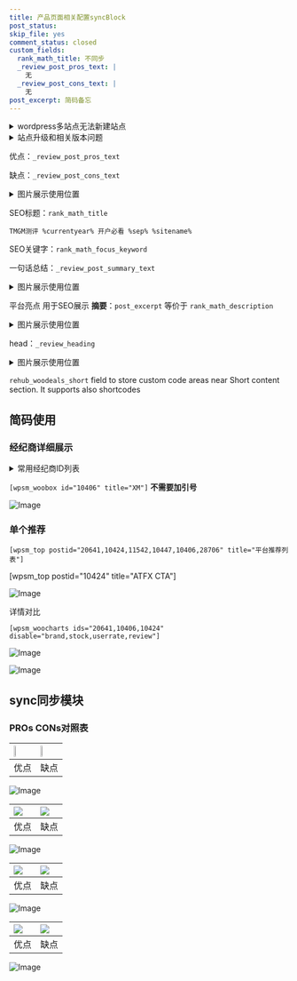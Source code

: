 ```yaml
---
title: 产品页面相关配置syncBlock
post_status: 
skip_file: yes
comment_status: closed
custom_fields:
  rank_math_title: 不同步
  _review_post_pros_text: |
    无
  _review_post_cons_text: |
    无
post_excerpt: 简码备忘
---
```

<details><summary>wordpress多站点无法新建站点</summary>

<li>和报错需要清理cookies一样的原因</li>
<li>wp-config.php里面<code>define( 'SUBDOMAIN_INSTALL', false );//子域名安装</code></li>
<li>新建子站点是用<code>define( 'SUBDOMAIN_INSTALL', true);//子域名安装</code> 完成以后，改成<code>false</code></li>
</details>

<details><summary>站点升级和相关版本问题</summary>

<p>wordpress：5.9.9
woocommerce：7.5.1
出现问题的地方：主题选项里面>><strong>Product layout >>compact style</strong></p>
<p>如何出现没有用过的字段 导致无法保存。先导出配置 然后进行修改，后面再次恢复即可。</p>
<p>出现部分字段无法显示时，需要返回默认布局后，对产品进行保存就好了。</p>
<p></p>
</details>

优点：`_review_post_pros_text`

缺点：`_review_post_cons_text`

<details><summary>图片展示使用位置</summary>

<img src="https://prod-files-secure.s3.us-west-2.amazonaws.com/39ed1227-6d7d-4570-be36-9ccd4a2c4241/f51d3d83-55d4-4bdf-9604-f37ec77ab556/Untitled.png?X-Amz-Algorithm=AWS4-HMAC-SHA256&X-Amz-Content-Sha256=UNSIGNED-PAYLOAD&X-Amz-Credential=ASIAZI2LB4666VZALJWH%2F20250501%2Fus-west-2%2Fs3%2Faws4_request&X-Amz-Date=20250501T045517Z&X-Amz-Expires=3600&X-Amz-Security-Token=IQoJb3JpZ2luX2VjEB0aCXVzLXdlc3QtMiJGMEQCIEaVMPjs8E3p7rUa%2FwZmrTkGfGJKpuE6GLUGRHXg9QqQAiAUZqnrNLHch83u0qisHWc74RcyA6JkrDmxh9EhgiS3xiqIBAi2%2F%2F%2F%2F%2F%2F%2F%2F%2F%2F8BEAAaDDYzNzQyMzE4MzgwNSIMTDtLju1OdXpuCnQHKtwDtojfZRqY%2BIONBr3ncP%2FJHuorcSREe52NCwrWfSk39p7bQwN9JZyXSNILPoC6Tu85%2BEaf0oUTgZaRVC2x3bd7GwFAJooiboWH7Hz%2Bryi9am8dRTsY8Pa6mQtHwd8Wbd4OPb5nNkbitTa0UaajgWzr28kuCitwPPlMfL%2BKbOTrdbROEf3RBdmdMJOB3ucZZqnKiioemYjsRLoL8Dtgz2qSgJudlIBDZuyYYorJZWsUVhvn79MGrWWoUTLwhIy%2BAX1n0EEGmxUJyEiq%2FuNebQUjCaJkt3StwVVVxUYdU9mcYPvr2cRJU3gk3N7lT165DSrIjaAR4Sf8Pt6MRGbHRmcViYbWzWEeKRjDsZXhdWQkbdcPnbaPB8aSb2k2aQpKG1hhSd%2FbDIOIiJIwegLan8tynAMKA7n5qnLiFfawzyWyTjIqIgyiqTxBxCVll1b%2FtOZPBtOnwmtO18JOmYAcoavky7%2Fr7yKUZBT7uc1WlxKXN0dJZxFjLUUD8GuNEdms2Uzv4%2B2UEeTYR5Ju3Dkfsm2Pm6C3DRyU%2BmfR0Q4aOajlWD4lGFYLRBYy8JQGgdSzUNiOg7vuTCD1PDe5XUYks2aagUDudIBNOyQ%2FCIAemfR%2BJMVZPt%2BoUANXaJcLEVwwmfTLwAY6pgH04ihvk%2FD6p2X%2Fx%2Feeyy1D68pRbO65sCazeSyc1QJ3e85UqcpIukpr12V0kj3CzDvqrihpCMPqZKOw2NVYfgZe5Cs3DJIpTv1gOm704UfpAUK1Ow47N%2B0eNv35CpQMulz8GeYhDzXUpKX5T04CttCMyxEf97isXssnnX%2FuvMRhnNtmg3a04SP0LkFLbP4xSH1evtIQEdOU09ad4bYD6nu9d6v9bFdy&X-Amz-Signature=63d51537371f30b4c92765d77b803b3e4dee9bacd80ffe71d57e5928e73a7c20&X-Amz-SignedHeaders=host&x-id=GetObject" alt="Image">
</details>

SEO标题：`rank_math_title`

`TMGM测评 %currentyear% 开户必看 %sep% %sitename%`

SEO关键字：`rank_math_focus_keyword`

一句话总结：`_review_post_summary_text`

<details><summary>图片展示使用位置</summary>

<img src="https://prod-files-secure.s3.us-west-2.amazonaws.com/39ed1227-6d7d-4570-be36-9ccd4a2c4241/4b96a922-296c-4f4e-8630-d1c870cbce01/Untitled.png?X-Amz-Algorithm=AWS4-HMAC-SHA256&X-Amz-Content-Sha256=UNSIGNED-PAYLOAD&X-Amz-Credential=ASIAZI2LB466Y2EQPR2W%2F20250501%2Fus-west-2%2Fs3%2Faws4_request&X-Amz-Date=20250501T045518Z&X-Amz-Expires=3600&X-Amz-Security-Token=IQoJb3JpZ2luX2VjEB0aCXVzLXdlc3QtMiJHMEUCIBuVKIAHuh%2FxU2BVJM%2F60MU6vk8JzGMNJEOCyj4SCDAAAiEA7Ck13bWiiSNphjE4uc%2Bu7Efh3UXMX%2BpBjrhLKlIJdrAqiAQItv%2F%2F%2F%2F%2F%2F%2F%2F%2F%2FARAAGgw2Mzc0MjMxODM4MDUiDOxnk58Hn4bagSpcByrcAxrQBLYY1l3gtFRg2PMVq0N%2FFZtzUGHzzBaCv4Ma1MfwNyqKKDmitaa9xZXn1z6gB8t92OfDxL1dxYeNb7afthOeSTaC3roODvuzSBjvwHdmp4l%2Bb1GvddFGCQ0hj7rS1i%2B8iHY82oWpHj0988fvKwxt8qHU%2FMpEmrJDZYzguDyDrXMSMaZWTe0aEs%2BrxV%2B3FrI%2BMwqcdHKCIN9emT3GeR5a0rVs57Jgi1nMB9jlOs8Yu3oR8p1wQOPwAtKJT6BpMjPOk86ufOK1W0BJqiF1osQXc98OGbT7J2BgXYzrDBs%2B%2FWejPdLpDPxQm4BvaIFOE1GcGVuqWA4AWf4Gg2WxOCuVY7W1MsATZ%2FSPBOLnVU%2F8ExHrg2nIvblczBoUB3f38wXg2yL4N1H2pUXmPMkgI3LXF7GzuMKkxwcXRwc0HzPl7ED9bGrT1VfDz%2FuZw2oqD80lnS1AwOMxhuu7A7MnXnhbnZdakRngPoKmfZQGrHHsBlzouij3cqJBU0%2FFmb8Eynl3fZTqTsAACPzqREoRTXhYgeSUwRrP8WHJqJcXS96VHZcNCsfVfrnyNNE7gVWJwIUjMP%2Fap8vx7TLunS0dFx7zfeVq7ICPDR3ZwWi6wGIQxtFKcvVkJPgNOWq1MOf0y8AGOqUBhDR7lHkzpGM%2Bkr28m4bQ3wBxFudscz5zRTOcnqhTivm7PcqDzevCTgSLJ5uY%2FCEgelIChjtQCxvVv5HTM30AZqYmTMbE8yrXUwtDeTBt%2BLmLTPS%2B7Y6gXUR51f9PvKMTTu6dsUYSprTmvshml6njF9%2FrjwIZiLHCok5sQkn5IEnQ7P72zm%2FmDcQLr6opdn8PX8JZLt6VSsctXuATqBffChbowyIm&X-Amz-Signature=30946ed6b0efec4bb8ce87151c6196704ec02f220a347379373f4bc320fd6119&X-Amz-SignedHeaders=host&x-id=GetObject" alt="Image">
</details>

平台亮点 用于SEO展示 **摘要**：`post_excerpt`  等价于 `rank_math_description`

<details><summary>图片展示使用位置</summary>

<img src="https://prod-files-secure.s3.us-west-2.amazonaws.com/39ed1227-6d7d-4570-be36-9ccd4a2c4241/1ee11f63-b60a-4dfe-a7a7-d58ff23b5d88/Untitled.png?X-Amz-Algorithm=AWS4-HMAC-SHA256&X-Amz-Content-Sha256=UNSIGNED-PAYLOAD&X-Amz-Credential=ASIAZI2LB466XNY4ZM26%2F20250501%2Fus-west-2%2Fs3%2Faws4_request&X-Amz-Date=20250501T045519Z&X-Amz-Expires=3600&X-Amz-Security-Token=IQoJb3JpZ2luX2VjEB0aCXVzLXdlc3QtMiJGMEQCIE%2B6kCab4b18hSGsz92OiT7M3Z7jd2eYahi505hDj5PiAiB2b%2BbhaWNiwl7YJiuZG1xV062qDGK05dft5x5tXLaX6iqIBAi2%2F%2F%2F%2F%2F%2F%2F%2F%2F%2F8BEAAaDDYzNzQyMzE4MzgwNSIMZUpvELrpOurp0q48KtwDnQcxLhKDYK%2B1mqjTrpWIy%2BZHBYjKV1JL0wLlYKnkNVpwP0WHIhpZU8Zmsb0ctR1RMcGaUjdsUHBvsfeytgGXTGLeYxW0y81rq%2FzYSjujmRca2tBhzWepldArzMeEwHQ4SEzCne0THcIO5x22EuZ3NYWQpdvViSKY429Zk9qkkfepGWVQWh74EAhFyWX5MmM8J4l7ejq4uLu2diI59o2QUXXw%2FlHCahMh%2BBAKT%2Bh2mT7gxxLMyedFBHQjzcE7rDkEJ9F9KDlcbAaz60zVtjqKt3ZMn1hNvH76OsZ6zvikKICFzORjprw5L%2FCmSmoZcu3UShPA%2FNRebcffHp%2B4jrfr7R7gkC%2B88jAUQ9VsXYBY8brYUEEgeZogRA8Xh7dnQuf7mcvPl4EzXUB%2B9a10x51T4ahVIxdvdQjaYsVgxOllyvtP3HGP87jZ%2F5yB6EzPj%2BOUYYVC9vJCnfWXogAyFEMb0sNbco1%2F1rnF2u1uUXNFsr0sBkg6tQraJ0M2ysX%2FgPP8orTx2wSV46Y%2FvZaVMUrzPRCaURJh4lxx9L%2FJ8bCn%2BedhFE3WVbT0Hh6WujmmOZgnGyrcE1D5dq%2F67Ynk0F%2FhECxxHzvFU4kzBJtviy1ImVn9me0pQ0I8xZMliQgwivTLwAY6pgGMQzM%2BearXzv4BuCx87Vp2ZkudHFbSC805NOQg95i7SR4u%2BzXecRr1M1Xcc%2FUJjBN%2BNFrdRqMggBxtC0y%2FVvroFXiEN%2FnXGvcmUQjZ9rKMbQJzTAmTCZg7GoplYsDeB4dKiW5GVxWaFDYwt5SMU%2BoS8y0dDmUp5EyG9dd6%2B81k7X%2Ft%2B21KI5wdZHLbSIHexbxwbbSdFybVnZh3IVYLRMMjjxJM6yJY&X-Amz-Signature=a6e4c9ac5de2228b95e3d710f30cb2fd35fb0ae964544d8ba7f95608d6d76726&X-Amz-SignedHeaders=host&x-id=GetObject" alt="Image">
<img src="https://prod-files-secure.s3.us-west-2.amazonaws.com/39ed1227-6d7d-4570-be36-9ccd4a2c4241/ad4118b5-78d8-4fbe-801e-3b29b5d99c01/Untitled.png?X-Amz-Algorithm=AWS4-HMAC-SHA256&X-Amz-Content-Sha256=UNSIGNED-PAYLOAD&X-Amz-Credential=ASIAZI2LB466XNY4ZM26%2F20250501%2Fus-west-2%2Fs3%2Faws4_request&X-Amz-Date=20250501T045519Z&X-Amz-Expires=3600&X-Amz-Security-Token=IQoJb3JpZ2luX2VjEB0aCXVzLXdlc3QtMiJGMEQCIE%2B6kCab4b18hSGsz92OiT7M3Z7jd2eYahi505hDj5PiAiB2b%2BbhaWNiwl7YJiuZG1xV062qDGK05dft5x5tXLaX6iqIBAi2%2F%2F%2F%2F%2F%2F%2F%2F%2F%2F8BEAAaDDYzNzQyMzE4MzgwNSIMZUpvELrpOurp0q48KtwDnQcxLhKDYK%2B1mqjTrpWIy%2BZHBYjKV1JL0wLlYKnkNVpwP0WHIhpZU8Zmsb0ctR1RMcGaUjdsUHBvsfeytgGXTGLeYxW0y81rq%2FzYSjujmRca2tBhzWepldArzMeEwHQ4SEzCne0THcIO5x22EuZ3NYWQpdvViSKY429Zk9qkkfepGWVQWh74EAhFyWX5MmM8J4l7ejq4uLu2diI59o2QUXXw%2FlHCahMh%2BBAKT%2Bh2mT7gxxLMyedFBHQjzcE7rDkEJ9F9KDlcbAaz60zVtjqKt3ZMn1hNvH76OsZ6zvikKICFzORjprw5L%2FCmSmoZcu3UShPA%2FNRebcffHp%2B4jrfr7R7gkC%2B88jAUQ9VsXYBY8brYUEEgeZogRA8Xh7dnQuf7mcvPl4EzXUB%2B9a10x51T4ahVIxdvdQjaYsVgxOllyvtP3HGP87jZ%2F5yB6EzPj%2BOUYYVC9vJCnfWXogAyFEMb0sNbco1%2F1rnF2u1uUXNFsr0sBkg6tQraJ0M2ysX%2FgPP8orTx2wSV46Y%2FvZaVMUrzPRCaURJh4lxx9L%2FJ8bCn%2BedhFE3WVbT0Hh6WujmmOZgnGyrcE1D5dq%2F67Ynk0F%2FhECxxHzvFU4kzBJtviy1ImVn9me0pQ0I8xZMliQgwivTLwAY6pgGMQzM%2BearXzv4BuCx87Vp2ZkudHFbSC805NOQg95i7SR4u%2BzXecRr1M1Xcc%2FUJjBN%2BNFrdRqMggBxtC0y%2FVvroFXiEN%2FnXGvcmUQjZ9rKMbQJzTAmTCZg7GoplYsDeB4dKiW5GVxWaFDYwt5SMU%2BoS8y0dDmUp5EyG9dd6%2B81k7X%2Ft%2B21KI5wdZHLbSIHexbxwbbSdFybVnZh3IVYLRMMjjxJM6yJY&X-Amz-Signature=c8db132ba0b33850fe0ac4a00d14a1c6be348ed79539915b20798e7fbee6b7c0&X-Amz-SignedHeaders=host&x-id=GetObject" alt="Image">
<img src="https://prod-files-secure.s3.us-west-2.amazonaws.com/39ed1227-6d7d-4570-be36-9ccd4a2c4241/a38cf7c9-a79c-4b64-9e94-13589fe0758b/Untitled.png?X-Amz-Algorithm=AWS4-HMAC-SHA256&X-Amz-Content-Sha256=UNSIGNED-PAYLOAD&X-Amz-Credential=ASIAZI2LB466XNY4ZM26%2F20250501%2Fus-west-2%2Fs3%2Faws4_request&X-Amz-Date=20250501T045519Z&X-Amz-Expires=3600&X-Amz-Security-Token=IQoJb3JpZ2luX2VjEB0aCXVzLXdlc3QtMiJGMEQCIE%2B6kCab4b18hSGsz92OiT7M3Z7jd2eYahi505hDj5PiAiB2b%2BbhaWNiwl7YJiuZG1xV062qDGK05dft5x5tXLaX6iqIBAi2%2F%2F%2F%2F%2F%2F%2F%2F%2F%2F8BEAAaDDYzNzQyMzE4MzgwNSIMZUpvELrpOurp0q48KtwDnQcxLhKDYK%2B1mqjTrpWIy%2BZHBYjKV1JL0wLlYKnkNVpwP0WHIhpZU8Zmsb0ctR1RMcGaUjdsUHBvsfeytgGXTGLeYxW0y81rq%2FzYSjujmRca2tBhzWepldArzMeEwHQ4SEzCne0THcIO5x22EuZ3NYWQpdvViSKY429Zk9qkkfepGWVQWh74EAhFyWX5MmM8J4l7ejq4uLu2diI59o2QUXXw%2FlHCahMh%2BBAKT%2Bh2mT7gxxLMyedFBHQjzcE7rDkEJ9F9KDlcbAaz60zVtjqKt3ZMn1hNvH76OsZ6zvikKICFzORjprw5L%2FCmSmoZcu3UShPA%2FNRebcffHp%2B4jrfr7R7gkC%2B88jAUQ9VsXYBY8brYUEEgeZogRA8Xh7dnQuf7mcvPl4EzXUB%2B9a10x51T4ahVIxdvdQjaYsVgxOllyvtP3HGP87jZ%2F5yB6EzPj%2BOUYYVC9vJCnfWXogAyFEMb0sNbco1%2F1rnF2u1uUXNFsr0sBkg6tQraJ0M2ysX%2FgPP8orTx2wSV46Y%2FvZaVMUrzPRCaURJh4lxx9L%2FJ8bCn%2BedhFE3WVbT0Hh6WujmmOZgnGyrcE1D5dq%2F67Ynk0F%2FhECxxHzvFU4kzBJtviy1ImVn9me0pQ0I8xZMliQgwivTLwAY6pgGMQzM%2BearXzv4BuCx87Vp2ZkudHFbSC805NOQg95i7SR4u%2BzXecRr1M1Xcc%2FUJjBN%2BNFrdRqMggBxtC0y%2FVvroFXiEN%2FnXGvcmUQjZ9rKMbQJzTAmTCZg7GoplYsDeB4dKiW5GVxWaFDYwt5SMU%2BoS8y0dDmUp5EyG9dd6%2B81k7X%2Ft%2B21KI5wdZHLbSIHexbxwbbSdFybVnZh3IVYLRMMjjxJM6yJY&X-Amz-Signature=89f7170b9f884a4a4a208627a6102e6516ec47a4b46d6607ac277f2858e9cb29&X-Amz-SignedHeaders=host&x-id=GetObject" alt="Image">
<img src="https://prod-files-secure.s3.us-west-2.amazonaws.com/39ed1227-6d7d-4570-be36-9ccd4a2c4241/7da6fc1e-d2ac-42ae-8c75-cb5749aa18f6/Untitled.png?X-Amz-Algorithm=AWS4-HMAC-SHA256&X-Amz-Content-Sha256=UNSIGNED-PAYLOAD&X-Amz-Credential=ASIAZI2LB466XNY4ZM26%2F20250501%2Fus-west-2%2Fs3%2Faws4_request&X-Amz-Date=20250501T045519Z&X-Amz-Expires=3600&X-Amz-Security-Token=IQoJb3JpZ2luX2VjEB0aCXVzLXdlc3QtMiJGMEQCIE%2B6kCab4b18hSGsz92OiT7M3Z7jd2eYahi505hDj5PiAiB2b%2BbhaWNiwl7YJiuZG1xV062qDGK05dft5x5tXLaX6iqIBAi2%2F%2F%2F%2F%2F%2F%2F%2F%2F%2F8BEAAaDDYzNzQyMzE4MzgwNSIMZUpvELrpOurp0q48KtwDnQcxLhKDYK%2B1mqjTrpWIy%2BZHBYjKV1JL0wLlYKnkNVpwP0WHIhpZU8Zmsb0ctR1RMcGaUjdsUHBvsfeytgGXTGLeYxW0y81rq%2FzYSjujmRca2tBhzWepldArzMeEwHQ4SEzCne0THcIO5x22EuZ3NYWQpdvViSKY429Zk9qkkfepGWVQWh74EAhFyWX5MmM8J4l7ejq4uLu2diI59o2QUXXw%2FlHCahMh%2BBAKT%2Bh2mT7gxxLMyedFBHQjzcE7rDkEJ9F9KDlcbAaz60zVtjqKt3ZMn1hNvH76OsZ6zvikKICFzORjprw5L%2FCmSmoZcu3UShPA%2FNRebcffHp%2B4jrfr7R7gkC%2B88jAUQ9VsXYBY8brYUEEgeZogRA8Xh7dnQuf7mcvPl4EzXUB%2B9a10x51T4ahVIxdvdQjaYsVgxOllyvtP3HGP87jZ%2F5yB6EzPj%2BOUYYVC9vJCnfWXogAyFEMb0sNbco1%2F1rnF2u1uUXNFsr0sBkg6tQraJ0M2ysX%2FgPP8orTx2wSV46Y%2FvZaVMUrzPRCaURJh4lxx9L%2FJ8bCn%2BedhFE3WVbT0Hh6WujmmOZgnGyrcE1D5dq%2F67Ynk0F%2FhECxxHzvFU4kzBJtviy1ImVn9me0pQ0I8xZMliQgwivTLwAY6pgGMQzM%2BearXzv4BuCx87Vp2ZkudHFbSC805NOQg95i7SR4u%2BzXecRr1M1Xcc%2FUJjBN%2BNFrdRqMggBxtC0y%2FVvroFXiEN%2FnXGvcmUQjZ9rKMbQJzTAmTCZg7GoplYsDeB4dKiW5GVxWaFDYwt5SMU%2BoS8y0dDmUp5EyG9dd6%2B81k7X%2Ft%2B21KI5wdZHLbSIHexbxwbbSdFybVnZh3IVYLRMMjjxJM6yJY&X-Amz-Signature=243c770799f5dd29d019afbb115694fefa127a27f4d2aa973c519bd77009eb87&X-Amz-SignedHeaders=host&x-id=GetObject" alt="Image">
<img src="https://prod-files-secure.s3.us-west-2.amazonaws.com/39ed1227-6d7d-4570-be36-9ccd4a2c4241/7e97f40a-eaee-47f5-b2f9-475f96808fa7/Untitled.png?X-Amz-Algorithm=AWS4-HMAC-SHA256&X-Amz-Content-Sha256=UNSIGNED-PAYLOAD&X-Amz-Credential=ASIAZI2LB466XNY4ZM26%2F20250501%2Fus-west-2%2Fs3%2Faws4_request&X-Amz-Date=20250501T045519Z&X-Amz-Expires=3600&X-Amz-Security-Token=IQoJb3JpZ2luX2VjEB0aCXVzLXdlc3QtMiJGMEQCIE%2B6kCab4b18hSGsz92OiT7M3Z7jd2eYahi505hDj5PiAiB2b%2BbhaWNiwl7YJiuZG1xV062qDGK05dft5x5tXLaX6iqIBAi2%2F%2F%2F%2F%2F%2F%2F%2F%2F%2F8BEAAaDDYzNzQyMzE4MzgwNSIMZUpvELrpOurp0q48KtwDnQcxLhKDYK%2B1mqjTrpWIy%2BZHBYjKV1JL0wLlYKnkNVpwP0WHIhpZU8Zmsb0ctR1RMcGaUjdsUHBvsfeytgGXTGLeYxW0y81rq%2FzYSjujmRca2tBhzWepldArzMeEwHQ4SEzCne0THcIO5x22EuZ3NYWQpdvViSKY429Zk9qkkfepGWVQWh74EAhFyWX5MmM8J4l7ejq4uLu2diI59o2QUXXw%2FlHCahMh%2BBAKT%2Bh2mT7gxxLMyedFBHQjzcE7rDkEJ9F9KDlcbAaz60zVtjqKt3ZMn1hNvH76OsZ6zvikKICFzORjprw5L%2FCmSmoZcu3UShPA%2FNRebcffHp%2B4jrfr7R7gkC%2B88jAUQ9VsXYBY8brYUEEgeZogRA8Xh7dnQuf7mcvPl4EzXUB%2B9a10x51T4ahVIxdvdQjaYsVgxOllyvtP3HGP87jZ%2F5yB6EzPj%2BOUYYVC9vJCnfWXogAyFEMb0sNbco1%2F1rnF2u1uUXNFsr0sBkg6tQraJ0M2ysX%2FgPP8orTx2wSV46Y%2FvZaVMUrzPRCaURJh4lxx9L%2FJ8bCn%2BedhFE3WVbT0Hh6WujmmOZgnGyrcE1D5dq%2F67Ynk0F%2FhECxxHzvFU4kzBJtviy1ImVn9me0pQ0I8xZMliQgwivTLwAY6pgGMQzM%2BearXzv4BuCx87Vp2ZkudHFbSC805NOQg95i7SR4u%2BzXecRr1M1Xcc%2FUJjBN%2BNFrdRqMggBxtC0y%2FVvroFXiEN%2FnXGvcmUQjZ9rKMbQJzTAmTCZg7GoplYsDeB4dKiW5GVxWaFDYwt5SMU%2BoS8y0dDmUp5EyG9dd6%2B81k7X%2Ft%2B21KI5wdZHLbSIHexbxwbbSdFybVnZh3IVYLRMMjjxJM6yJY&X-Amz-Signature=94c0c16e1bc0bbbec66c5327eaef6cf5a0d7cc05296affa6e8c433f587f2b7af&X-Amz-SignedHeaders=host&x-id=GetObject" alt="Image">
</details>

head：`_review_heading`

<details><summary>图片展示使用位置</summary>

<img src="https://prod-files-secure.s3.us-west-2.amazonaws.com/39ed1227-6d7d-4570-be36-9ccd4a2c4241/3a4650ad-9887-415c-889a-edd51fa54f27/Untitled.png?X-Amz-Algorithm=AWS4-HMAC-SHA256&X-Amz-Content-Sha256=UNSIGNED-PAYLOAD&X-Amz-Credential=ASIAZI2LB466U7OTL6LY%2F20250501%2Fus-west-2%2Fs3%2Faws4_request&X-Amz-Date=20250501T045519Z&X-Amz-Expires=3600&X-Amz-Security-Token=IQoJb3JpZ2luX2VjEB0aCXVzLXdlc3QtMiJHMEUCIGqAZLsXwHreA63YAqhsA3ozlsY%2BlP0DbCuEB3P1hfWnAiEAsbVIp4TnkxG9YrxKMW6fZLidlhsy9BJMjrV0RgGapCoqiAQItv%2F%2F%2F%2F%2F%2F%2F%2F%2F%2FARAAGgw2Mzc0MjMxODM4MDUiDI9sNcnuXxSVYQGmXSrcAyNS%2BZkQorSnvBgOhEnmfailr%2B7Mv0LjgtFms7Dwx7ao8vKD4%2B1D%2FyRYoWJN8VuVDBeU9%2BcUFa%2Frd9qDF%2FT%2FTVtCjzfdZRK8O29BOPKFb2WiluaySfgtfg5TW60V0GuvnRwrRoO4xl5z82Lex7YQaBXCyG9e6jv%2B%2BlRvdx8m530jVQxKUqOXVGkBgn1%2F%2BSTGTUDZo7GEgoqYhTPZraCgQFKQaPS5sdu%2BPWjt1K14i8w22aZhwFJbhwEQOtMbSA%2B93SvJpMoyo9GDbP481dx2Npv51gU9guSGHXyhOHL%2BR%2BA5BYKTeL8vIdUhDk3xarQiQWhh5KnpWgm%2B9s%2Fhe58E1qkyfrn5iCOGlLUcneLmGiIq7oPrLWu8XduuXqPvLZ4kgosJygcbd4SDGtj6cscnhmAhI3MiGpXkPQGCatoagd9Jg7AUg5hWzUnxENHMoyn1EM8U4XZlnTbnpz1RDeG9o%2F0ppYN8Tbg1JREpXIWCUD0o0nX9HQ2HAxS0TpgVmjiRX0EVFYxfh%2F8ES4L4FVSEszeXss77Wt6T4IfQhk5u6ZS3XBBCSh9PlR5z2XEEtQcTDsFKXX7ZMpuDEWX64A9Tr5jQ00WbK5JFMxnRgbbjjV8r83oaGBDNaLZPIc%2B7MNz1y8AGOqUBmAQCnt8zFlDmkicAXfCkmrbbiQ0HLz71cYkfdEx0WCjhE%2FqLoOPBYvn9yYoUZ5Dg7dxFgO3r1ERzeYfmJYPkvCClbxjaJ3wIOBQ6SvLYK2vczUW4K1D6Xqqi9Qtrb93zN2%2FXxZdQGT2bQfK3dgR7vO6yFpx4lFTq1jMUQzvpIV%2Bo8qMSJPGIK43WkIg6sdz4HoOSx7Q5BDA3uz%2F2xh30o1Mi%2BlrZ&X-Amz-Signature=d1824096aec705c098cbecf93fb0266d5349e272b44deb0ba80e9dd6ab628a4d&X-Amz-SignedHeaders=host&x-id=GetObject" alt="Image">
</details>

`rehub_woodeals_short`	field to store custom code areas near Short content section. It supports also shortcodes



## 简码使用

### 经纪商详细展示

<details><summary>常用经纪商ID列表</summary>

<pre><code class="php">嘉盛 ===> 20641  [wpsm_woobox id="20641" title="嘉盛"]
易信easymarkets ===> 11542  [wpsm_woobox id="11542" title="易信easymarkets"]
ATFX外汇 ===> 10424  [wpsm_woobox id="10424" title="ATFX"]
XM ===> 10406  [wpsm_woobox id="10406" title="XM"]
TMGM ===> 29622  [wpsm_woobox id="29622" title="TMGM"]
HYCM ===> 10447  [wpsm_woobox id="10447" title="HYCM"]
fpmarkets澳福外汇 ===> 20639  [wpsm_woobox id="20639" title="fpmarkets澳福外汇"]</code></pre>
</details>

`[wpsm_woobox id="10406" title="XM"]` **不需要加引号**

![Image](https://prod-files-secure.s3.us-west-2.amazonaws.com/39ed1227-6d7d-4570-be36-9ccd4a2c4241/4f898f9d-0fa7-4e43-acd3-ac6bc7be575a/Untitled.png?X-Amz-Algorithm=AWS4-HMAC-SHA256&X-Amz-Content-Sha256=UNSIGNED-PAYLOAD&X-Amz-Credential=ASIAZI2LB466UHG6QPBR%2F20250501%2Fus-west-2%2Fs3%2Faws4_request&X-Amz-Date=20250501T045515Z&X-Amz-Expires=3600&X-Amz-Security-Token=IQoJb3JpZ2luX2VjEB0aCXVzLXdlc3QtMiJIMEYCIQCAzSr07AfJ4097dZzF4OFg5kVeXH6BVdfEXOc4eRZI6wIhAMtNSwMs51rhq%2FWFF5l7q2TFOd9jOWjt7BfvSAtKtXn0KogECLb%2F%2F%2F%2F%2F%2F%2F%2F%2F%2FwEQABoMNjM3NDIzMTgzODA1Igwz5wh2Mc1nVJJbTuoq3AMQk6u0bmX5ML9dYEiBTzARNpApBJ5FG3j0lob5LBykD1okdA5%2FFeJMtAnRYb6b6G%2Fxh3OunxCqP%2BT5zSmvW4JTs%2B2k3DmcdImY%2BEr9QhLHnvDz3JI5ygnHtpy7W0glI3cz3Jf7sj2pC3357%2F9f9jBmOM1xo9Jv34hZbZbhYyLlULvGfO97op4ufQiqkPkPXTPzfNn9yHJ1qPRhkyJ3JBwg5PtYTkORuy89%2BxclrM4qcBIOfAEnWA691MJBaqhxvoYoqnlKJFc1DJLn3JMiBmvpqV8P%2BRi3rApV%2FSJ27lB20l0uESotlquEktDFgd2gilacVRE80E1ok%2FLzEj0Os3kezRGNMY%2FCcPM61RCpwjk9iJyxh6AKPnWW18JhwAziI14TVsuR4gJEPXHz5%2F4q7xZW9BS7VXFtEznNRf%2FUcahk9zfZcT57dQ1rR2N3C1xjsM4%2FtubAAz8zQa6E5CfdC7oPHZnirvUOE5pE7aKlSPuBbHDRBGWR%2FvKUegUBKY%2FIElizpH%2FZdcXLmQ91bBTyJoB%2F3tODpXp9dVkA1oIEs%2BH49bKGWq6qGG8nDD6PjkTZ03J%2FtD11Ipyxjn0sejQcRaVRK7CxbScZplj3IzZ61WRBrpIslDKbGdnoC78OIzCJ9cvABjqkAfelYBn9Eo5TowibzdJgao27ZMDw81SbKgVTtYr9SWPuY%2Bqjk254LD9%2BAzXkuKtG3RsbZRJjMV%2BEdmkqPZjO1nU3sgl9PshlGWRuMBzi1BA2CkMt4dNcrjoRmsOMGN8YmaYUxJJ9S9pZ1yKtbEIUTEk%2B55%2BDVLCXhf3p%2BQOIq56ByIQZgKAi16ldrnG3F%2FaW4zRILotyGOcYMK8mxL7HfaqenUpD&X-Amz-Signature=b525e43fd4158507b9946f7911126edebb2df4d4c52a3bc1af14a70742245a14&X-Amz-SignedHeaders=host&x-id=GetObject)

### 单个推荐
`[wpsm_top postid="20641,10424,11542,10447,10406,28706" title="平台推荐列表"]`

[wpsm_top postid="10424" title="ATFX CTA"]

![Image](https://prod-files-secure.s3.us-west-2.amazonaws.com/39ed1227-6d7d-4570-be36-9ccd4a2c4241/5ac620dc-51a8-48b6-b55d-91f47299193c/Untitled.png?X-Amz-Algorithm=AWS4-HMAC-SHA256&X-Amz-Content-Sha256=UNSIGNED-PAYLOAD&X-Amz-Credential=ASIAZI2LB466UHG6QPBR%2F20250501%2Fus-west-2%2Fs3%2Faws4_request&X-Amz-Date=20250501T045515Z&X-Amz-Expires=3600&X-Amz-Security-Token=IQoJb3JpZ2luX2VjEB0aCXVzLXdlc3QtMiJIMEYCIQCAzSr07AfJ4097dZzF4OFg5kVeXH6BVdfEXOc4eRZI6wIhAMtNSwMs51rhq%2FWFF5l7q2TFOd9jOWjt7BfvSAtKtXn0KogECLb%2F%2F%2F%2F%2F%2F%2F%2F%2F%2FwEQABoMNjM3NDIzMTgzODA1Igwz5wh2Mc1nVJJbTuoq3AMQk6u0bmX5ML9dYEiBTzARNpApBJ5FG3j0lob5LBykD1okdA5%2FFeJMtAnRYb6b6G%2Fxh3OunxCqP%2BT5zSmvW4JTs%2B2k3DmcdImY%2BEr9QhLHnvDz3JI5ygnHtpy7W0glI3cz3Jf7sj2pC3357%2F9f9jBmOM1xo9Jv34hZbZbhYyLlULvGfO97op4ufQiqkPkPXTPzfNn9yHJ1qPRhkyJ3JBwg5PtYTkORuy89%2BxclrM4qcBIOfAEnWA691MJBaqhxvoYoqnlKJFc1DJLn3JMiBmvpqV8P%2BRi3rApV%2FSJ27lB20l0uESotlquEktDFgd2gilacVRE80E1ok%2FLzEj0Os3kezRGNMY%2FCcPM61RCpwjk9iJyxh6AKPnWW18JhwAziI14TVsuR4gJEPXHz5%2F4q7xZW9BS7VXFtEznNRf%2FUcahk9zfZcT57dQ1rR2N3C1xjsM4%2FtubAAz8zQa6E5CfdC7oPHZnirvUOE5pE7aKlSPuBbHDRBGWR%2FvKUegUBKY%2FIElizpH%2FZdcXLmQ91bBTyJoB%2F3tODpXp9dVkA1oIEs%2BH49bKGWq6qGG8nDD6PjkTZ03J%2FtD11Ipyxjn0sejQcRaVRK7CxbScZplj3IzZ61WRBrpIslDKbGdnoC78OIzCJ9cvABjqkAfelYBn9Eo5TowibzdJgao27ZMDw81SbKgVTtYr9SWPuY%2Bqjk254LD9%2BAzXkuKtG3RsbZRJjMV%2BEdmkqPZjO1nU3sgl9PshlGWRuMBzi1BA2CkMt4dNcrjoRmsOMGN8YmaYUxJJ9S9pZ1yKtbEIUTEk%2B55%2BDVLCXhf3p%2BQOIq56ByIQZgKAi16ldrnG3F%2FaW4zRILotyGOcYMK8mxL7HfaqenUpD&X-Amz-Signature=b47737c9693ff9da583a6b3b92cbd6789d041ef23c5b63c65251cb7f4f0c006e&X-Amz-SignedHeaders=host&x-id=GetObject)

详情对比

`[wpsm_woocharts ids="20641,10406,10424" disable="brand,stock,userrate,review"]`

![Image](https://prod-files-secure.s3.us-west-2.amazonaws.com/39ed1227-6d7d-4570-be36-9ccd4a2c4241/bf3ba45f-b9f3-4295-8aef-b4a495fd25f4/Untitled.png?X-Amz-Algorithm=AWS4-HMAC-SHA256&X-Amz-Content-Sha256=UNSIGNED-PAYLOAD&X-Amz-Credential=ASIAZI2LB466UHG6QPBR%2F20250501%2Fus-west-2%2Fs3%2Faws4_request&X-Amz-Date=20250501T045515Z&X-Amz-Expires=3600&X-Amz-Security-Token=IQoJb3JpZ2luX2VjEB0aCXVzLXdlc3QtMiJIMEYCIQCAzSr07AfJ4097dZzF4OFg5kVeXH6BVdfEXOc4eRZI6wIhAMtNSwMs51rhq%2FWFF5l7q2TFOd9jOWjt7BfvSAtKtXn0KogECLb%2F%2F%2F%2F%2F%2F%2F%2F%2F%2FwEQABoMNjM3NDIzMTgzODA1Igwz5wh2Mc1nVJJbTuoq3AMQk6u0bmX5ML9dYEiBTzARNpApBJ5FG3j0lob5LBykD1okdA5%2FFeJMtAnRYb6b6G%2Fxh3OunxCqP%2BT5zSmvW4JTs%2B2k3DmcdImY%2BEr9QhLHnvDz3JI5ygnHtpy7W0glI3cz3Jf7sj2pC3357%2F9f9jBmOM1xo9Jv34hZbZbhYyLlULvGfO97op4ufQiqkPkPXTPzfNn9yHJ1qPRhkyJ3JBwg5PtYTkORuy89%2BxclrM4qcBIOfAEnWA691MJBaqhxvoYoqnlKJFc1DJLn3JMiBmvpqV8P%2BRi3rApV%2FSJ27lB20l0uESotlquEktDFgd2gilacVRE80E1ok%2FLzEj0Os3kezRGNMY%2FCcPM61RCpwjk9iJyxh6AKPnWW18JhwAziI14TVsuR4gJEPXHz5%2F4q7xZW9BS7VXFtEznNRf%2FUcahk9zfZcT57dQ1rR2N3C1xjsM4%2FtubAAz8zQa6E5CfdC7oPHZnirvUOE5pE7aKlSPuBbHDRBGWR%2FvKUegUBKY%2FIElizpH%2FZdcXLmQ91bBTyJoB%2F3tODpXp9dVkA1oIEs%2BH49bKGWq6qGG8nDD6PjkTZ03J%2FtD11Ipyxjn0sejQcRaVRK7CxbScZplj3IzZ61WRBrpIslDKbGdnoC78OIzCJ9cvABjqkAfelYBn9Eo5TowibzdJgao27ZMDw81SbKgVTtYr9SWPuY%2Bqjk254LD9%2BAzXkuKtG3RsbZRJjMV%2BEdmkqPZjO1nU3sgl9PshlGWRuMBzi1BA2CkMt4dNcrjoRmsOMGN8YmaYUxJJ9S9pZ1yKtbEIUTEk%2B55%2BDVLCXhf3p%2BQOIq56ByIQZgKAi16ldrnG3F%2FaW4zRILotyGOcYMK8mxL7HfaqenUpD&X-Amz-Signature=d29f1dafe77f100c895efdf345d43ba313ba999535bf0c393864cb9e198ce469&X-Amz-SignedHeaders=host&x-id=GetObject)

![Image](https://prod-files-secure.s3.us-west-2.amazonaws.com/39ed1227-6d7d-4570-be36-9ccd4a2c4241/30bc56ef-f383-4b48-9768-2ebc9e436ec0/Untitled.png?X-Amz-Algorithm=AWS4-HMAC-SHA256&X-Amz-Content-Sha256=UNSIGNED-PAYLOAD&X-Amz-Credential=ASIAZI2LB466UHG6QPBR%2F20250501%2Fus-west-2%2Fs3%2Faws4_request&X-Amz-Date=20250501T045515Z&X-Amz-Expires=3600&X-Amz-Security-Token=IQoJb3JpZ2luX2VjEB0aCXVzLXdlc3QtMiJIMEYCIQCAzSr07AfJ4097dZzF4OFg5kVeXH6BVdfEXOc4eRZI6wIhAMtNSwMs51rhq%2FWFF5l7q2TFOd9jOWjt7BfvSAtKtXn0KogECLb%2F%2F%2F%2F%2F%2F%2F%2F%2F%2FwEQABoMNjM3NDIzMTgzODA1Igwz5wh2Mc1nVJJbTuoq3AMQk6u0bmX5ML9dYEiBTzARNpApBJ5FG3j0lob5LBykD1okdA5%2FFeJMtAnRYb6b6G%2Fxh3OunxCqP%2BT5zSmvW4JTs%2B2k3DmcdImY%2BEr9QhLHnvDz3JI5ygnHtpy7W0glI3cz3Jf7sj2pC3357%2F9f9jBmOM1xo9Jv34hZbZbhYyLlULvGfO97op4ufQiqkPkPXTPzfNn9yHJ1qPRhkyJ3JBwg5PtYTkORuy89%2BxclrM4qcBIOfAEnWA691MJBaqhxvoYoqnlKJFc1DJLn3JMiBmvpqV8P%2BRi3rApV%2FSJ27lB20l0uESotlquEktDFgd2gilacVRE80E1ok%2FLzEj0Os3kezRGNMY%2FCcPM61RCpwjk9iJyxh6AKPnWW18JhwAziI14TVsuR4gJEPXHz5%2F4q7xZW9BS7VXFtEznNRf%2FUcahk9zfZcT57dQ1rR2N3C1xjsM4%2FtubAAz8zQa6E5CfdC7oPHZnirvUOE5pE7aKlSPuBbHDRBGWR%2FvKUegUBKY%2FIElizpH%2FZdcXLmQ91bBTyJoB%2F3tODpXp9dVkA1oIEs%2BH49bKGWq6qGG8nDD6PjkTZ03J%2FtD11Ipyxjn0sejQcRaVRK7CxbScZplj3IzZ61WRBrpIslDKbGdnoC78OIzCJ9cvABjqkAfelYBn9Eo5TowibzdJgao27ZMDw81SbKgVTtYr9SWPuY%2Bqjk254LD9%2BAzXkuKtG3RsbZRJjMV%2BEdmkqPZjO1nU3sgl9PshlGWRuMBzi1BA2CkMt4dNcrjoRmsOMGN8YmaYUxJJ9S9pZ1yKtbEIUTEk%2B55%2BDVLCXhf3p%2BQOIq56ByIQZgKAi16ldrnG3F%2FaW4zRILotyGOcYMK8mxL7HfaqenUpD&X-Amz-Signature=6f0e93b45a3a769b57781b238c643d273492984b6126bcce891b13c51143b5dc&X-Amz-SignedHeaders=host&x-id=GetObject)

## sync同步模块

### PROs CONs对照表

| <img src="https://cdn.ifttt.fun/gh/jarlin8/OSS@main/icons/customize/pros.svg" height="auto" width="37.3%"> | <img src="https://cdn.ifttt.fun/gh/jarlin8/OSS@main/icons/customize/cons.svg" height="auto" width="28.8%"> |
| :--- | :--- |
| 优点 | 缺点 |

![Image](https://prod-files-secure.s3.us-west-2.amazonaws.com/39ed1227-6d7d-4570-be36-9ccd4a2c4241/8742b755-dfb5-4004-9a5f-d6e561664bd8/Untitled.png?X-Amz-Algorithm=AWS4-HMAC-SHA256&X-Amz-Content-Sha256=UNSIGNED-PAYLOAD&X-Amz-Credential=ASIAZI2LB466UHG6QPBR%2F20250501%2Fus-west-2%2Fs3%2Faws4_request&X-Amz-Date=20250501T045515Z&X-Amz-Expires=3600&X-Amz-Security-Token=IQoJb3JpZ2luX2VjEB0aCXVzLXdlc3QtMiJIMEYCIQCAzSr07AfJ4097dZzF4OFg5kVeXH6BVdfEXOc4eRZI6wIhAMtNSwMs51rhq%2FWFF5l7q2TFOd9jOWjt7BfvSAtKtXn0KogECLb%2F%2F%2F%2F%2F%2F%2F%2F%2F%2FwEQABoMNjM3NDIzMTgzODA1Igwz5wh2Mc1nVJJbTuoq3AMQk6u0bmX5ML9dYEiBTzARNpApBJ5FG3j0lob5LBykD1okdA5%2FFeJMtAnRYb6b6G%2Fxh3OunxCqP%2BT5zSmvW4JTs%2B2k3DmcdImY%2BEr9QhLHnvDz3JI5ygnHtpy7W0glI3cz3Jf7sj2pC3357%2F9f9jBmOM1xo9Jv34hZbZbhYyLlULvGfO97op4ufQiqkPkPXTPzfNn9yHJ1qPRhkyJ3JBwg5PtYTkORuy89%2BxclrM4qcBIOfAEnWA691MJBaqhxvoYoqnlKJFc1DJLn3JMiBmvpqV8P%2BRi3rApV%2FSJ27lB20l0uESotlquEktDFgd2gilacVRE80E1ok%2FLzEj0Os3kezRGNMY%2FCcPM61RCpwjk9iJyxh6AKPnWW18JhwAziI14TVsuR4gJEPXHz5%2F4q7xZW9BS7VXFtEznNRf%2FUcahk9zfZcT57dQ1rR2N3C1xjsM4%2FtubAAz8zQa6E5CfdC7oPHZnirvUOE5pE7aKlSPuBbHDRBGWR%2FvKUegUBKY%2FIElizpH%2FZdcXLmQ91bBTyJoB%2F3tODpXp9dVkA1oIEs%2BH49bKGWq6qGG8nDD6PjkTZ03J%2FtD11Ipyxjn0sejQcRaVRK7CxbScZplj3IzZ61WRBrpIslDKbGdnoC78OIzCJ9cvABjqkAfelYBn9Eo5TowibzdJgao27ZMDw81SbKgVTtYr9SWPuY%2Bqjk254LD9%2BAzXkuKtG3RsbZRJjMV%2BEdmkqPZjO1nU3sgl9PshlGWRuMBzi1BA2CkMt4dNcrjoRmsOMGN8YmaYUxJJ9S9pZ1yKtbEIUTEk%2B55%2BDVLCXhf3p%2BQOIq56ByIQZgKAi16ldrnG3F%2FaW4zRILotyGOcYMK8mxL7HfaqenUpD&X-Amz-Signature=7e335e328910caaa7cd061c264536e05be3bc3f8f589c2da69ac177e2e373597&X-Amz-SignedHeaders=host&x-id=GetObject)

| <img src="https://cdn.ifttt.fun/gh/jarlin8/OSS@main/icons/customize/pros1.svg" height="auto"> | <img src="https://cdn.ifttt.fun/gh/jarlin8/OSS@main/icons/customize/cons1.svg" height="auto"> |
| :--- | :--- |
| 优点 | 缺点 |

![Image](https://prod-files-secure.s3.us-west-2.amazonaws.com/39ed1227-6d7d-4570-be36-9ccd4a2c4241/806358f8-c9c4-4e17-bb35-c6c76a5397a5/Untitled.png?X-Amz-Algorithm=AWS4-HMAC-SHA256&X-Amz-Content-Sha256=UNSIGNED-PAYLOAD&X-Amz-Credential=ASIAZI2LB466UHG6QPBR%2F20250501%2Fus-west-2%2Fs3%2Faws4_request&X-Amz-Date=20250501T045515Z&X-Amz-Expires=3600&X-Amz-Security-Token=IQoJb3JpZ2luX2VjEB0aCXVzLXdlc3QtMiJIMEYCIQCAzSr07AfJ4097dZzF4OFg5kVeXH6BVdfEXOc4eRZI6wIhAMtNSwMs51rhq%2FWFF5l7q2TFOd9jOWjt7BfvSAtKtXn0KogECLb%2F%2F%2F%2F%2F%2F%2F%2F%2F%2FwEQABoMNjM3NDIzMTgzODA1Igwz5wh2Mc1nVJJbTuoq3AMQk6u0bmX5ML9dYEiBTzARNpApBJ5FG3j0lob5LBykD1okdA5%2FFeJMtAnRYb6b6G%2Fxh3OunxCqP%2BT5zSmvW4JTs%2B2k3DmcdImY%2BEr9QhLHnvDz3JI5ygnHtpy7W0glI3cz3Jf7sj2pC3357%2F9f9jBmOM1xo9Jv34hZbZbhYyLlULvGfO97op4ufQiqkPkPXTPzfNn9yHJ1qPRhkyJ3JBwg5PtYTkORuy89%2BxclrM4qcBIOfAEnWA691MJBaqhxvoYoqnlKJFc1DJLn3JMiBmvpqV8P%2BRi3rApV%2FSJ27lB20l0uESotlquEktDFgd2gilacVRE80E1ok%2FLzEj0Os3kezRGNMY%2FCcPM61RCpwjk9iJyxh6AKPnWW18JhwAziI14TVsuR4gJEPXHz5%2F4q7xZW9BS7VXFtEznNRf%2FUcahk9zfZcT57dQ1rR2N3C1xjsM4%2FtubAAz8zQa6E5CfdC7oPHZnirvUOE5pE7aKlSPuBbHDRBGWR%2FvKUegUBKY%2FIElizpH%2FZdcXLmQ91bBTyJoB%2F3tODpXp9dVkA1oIEs%2BH49bKGWq6qGG8nDD6PjkTZ03J%2FtD11Ipyxjn0sejQcRaVRK7CxbScZplj3IzZ61WRBrpIslDKbGdnoC78OIzCJ9cvABjqkAfelYBn9Eo5TowibzdJgao27ZMDw81SbKgVTtYr9SWPuY%2Bqjk254LD9%2BAzXkuKtG3RsbZRJjMV%2BEdmkqPZjO1nU3sgl9PshlGWRuMBzi1BA2CkMt4dNcrjoRmsOMGN8YmaYUxJJ9S9pZ1yKtbEIUTEk%2B55%2BDVLCXhf3p%2BQOIq56ByIQZgKAi16ldrnG3F%2FaW4zRILotyGOcYMK8mxL7HfaqenUpD&X-Amz-Signature=648454357f50de9d2f55dfe33f3da90a549d05a21c0406da025983354c21c3bd&X-Amz-SignedHeaders=host&x-id=GetObject)

| <img src="https://cdn.ifttt.fun/gh/jarlin8/OSS@main/icons/customize/pros2.svg" height="auto"> | <img src="https://cdn.ifttt.fun/gh/jarlin8/OSS@main/icons/customize/cons2.svg" height="auto"> |
| :--- | :--- |
| 优点 | 缺点 |

![Image](https://prod-files-secure.s3.us-west-2.amazonaws.com/39ed1227-6d7d-4570-be36-9ccd4a2c4241/a9245ec9-70dd-4005-b534-0d54315fc5f3/Untitled.png?X-Amz-Algorithm=AWS4-HMAC-SHA256&X-Amz-Content-Sha256=UNSIGNED-PAYLOAD&X-Amz-Credential=ASIAZI2LB466UHG6QPBR%2F20250501%2Fus-west-2%2Fs3%2Faws4_request&X-Amz-Date=20250501T045515Z&X-Amz-Expires=3600&X-Amz-Security-Token=IQoJb3JpZ2luX2VjEB0aCXVzLXdlc3QtMiJIMEYCIQCAzSr07AfJ4097dZzF4OFg5kVeXH6BVdfEXOc4eRZI6wIhAMtNSwMs51rhq%2FWFF5l7q2TFOd9jOWjt7BfvSAtKtXn0KogECLb%2F%2F%2F%2F%2F%2F%2F%2F%2F%2FwEQABoMNjM3NDIzMTgzODA1Igwz5wh2Mc1nVJJbTuoq3AMQk6u0bmX5ML9dYEiBTzARNpApBJ5FG3j0lob5LBykD1okdA5%2FFeJMtAnRYb6b6G%2Fxh3OunxCqP%2BT5zSmvW4JTs%2B2k3DmcdImY%2BEr9QhLHnvDz3JI5ygnHtpy7W0glI3cz3Jf7sj2pC3357%2F9f9jBmOM1xo9Jv34hZbZbhYyLlULvGfO97op4ufQiqkPkPXTPzfNn9yHJ1qPRhkyJ3JBwg5PtYTkORuy89%2BxclrM4qcBIOfAEnWA691MJBaqhxvoYoqnlKJFc1DJLn3JMiBmvpqV8P%2BRi3rApV%2FSJ27lB20l0uESotlquEktDFgd2gilacVRE80E1ok%2FLzEj0Os3kezRGNMY%2FCcPM61RCpwjk9iJyxh6AKPnWW18JhwAziI14TVsuR4gJEPXHz5%2F4q7xZW9BS7VXFtEznNRf%2FUcahk9zfZcT57dQ1rR2N3C1xjsM4%2FtubAAz8zQa6E5CfdC7oPHZnirvUOE5pE7aKlSPuBbHDRBGWR%2FvKUegUBKY%2FIElizpH%2FZdcXLmQ91bBTyJoB%2F3tODpXp9dVkA1oIEs%2BH49bKGWq6qGG8nDD6PjkTZ03J%2FtD11Ipyxjn0sejQcRaVRK7CxbScZplj3IzZ61WRBrpIslDKbGdnoC78OIzCJ9cvABjqkAfelYBn9Eo5TowibzdJgao27ZMDw81SbKgVTtYr9SWPuY%2Bqjk254LD9%2BAzXkuKtG3RsbZRJjMV%2BEdmkqPZjO1nU3sgl9PshlGWRuMBzi1BA2CkMt4dNcrjoRmsOMGN8YmaYUxJJ9S9pZ1yKtbEIUTEk%2B55%2BDVLCXhf3p%2BQOIq56ByIQZgKAi16ldrnG3F%2FaW4zRILotyGOcYMK8mxL7HfaqenUpD&X-Amz-Signature=4659ec3acf54bf81334400531ba7ae0ed9ff18ef94201566bc055b8234edd41e&X-Amz-SignedHeaders=host&x-id=GetObject)

| <img src="https://cdn.ifttt.fun/gh/jarlin8/OSS@main/icons/customize/pros3.svg" height="auto"> | <img src="https://cdn.ifttt.fun/gh/jarlin8/OSS@main/icons/customize/cons3.svg" height="auto"> |
| :--- | :--- |
| 优点 | 缺点 |

![Image](https://prod-files-secure.s3.us-west-2.amazonaws.com/39ed1227-6d7d-4570-be36-9ccd4a2c4241/e1e580a2-2e5c-4780-9ff4-19c318fc2284/Untitled.png?X-Amz-Algorithm=AWS4-HMAC-SHA256&X-Amz-Content-Sha256=UNSIGNED-PAYLOAD&X-Amz-Credential=ASIAZI2LB466UHG6QPBR%2F20250501%2Fus-west-2%2Fs3%2Faws4_request&X-Amz-Date=20250501T045515Z&X-Amz-Expires=3600&X-Amz-Security-Token=IQoJb3JpZ2luX2VjEB0aCXVzLXdlc3QtMiJIMEYCIQCAzSr07AfJ4097dZzF4OFg5kVeXH6BVdfEXOc4eRZI6wIhAMtNSwMs51rhq%2FWFF5l7q2TFOd9jOWjt7BfvSAtKtXn0KogECLb%2F%2F%2F%2F%2F%2F%2F%2F%2F%2FwEQABoMNjM3NDIzMTgzODA1Igwz5wh2Mc1nVJJbTuoq3AMQk6u0bmX5ML9dYEiBTzARNpApBJ5FG3j0lob5LBykD1okdA5%2FFeJMtAnRYb6b6G%2Fxh3OunxCqP%2BT5zSmvW4JTs%2B2k3DmcdImY%2BEr9QhLHnvDz3JI5ygnHtpy7W0glI3cz3Jf7sj2pC3357%2F9f9jBmOM1xo9Jv34hZbZbhYyLlULvGfO97op4ufQiqkPkPXTPzfNn9yHJ1qPRhkyJ3JBwg5PtYTkORuy89%2BxclrM4qcBIOfAEnWA691MJBaqhxvoYoqnlKJFc1DJLn3JMiBmvpqV8P%2BRi3rApV%2FSJ27lB20l0uESotlquEktDFgd2gilacVRE80E1ok%2FLzEj0Os3kezRGNMY%2FCcPM61RCpwjk9iJyxh6AKPnWW18JhwAziI14TVsuR4gJEPXHz5%2F4q7xZW9BS7VXFtEznNRf%2FUcahk9zfZcT57dQ1rR2N3C1xjsM4%2FtubAAz8zQa6E5CfdC7oPHZnirvUOE5pE7aKlSPuBbHDRBGWR%2FvKUegUBKY%2FIElizpH%2FZdcXLmQ91bBTyJoB%2F3tODpXp9dVkA1oIEs%2BH49bKGWq6qGG8nDD6PjkTZ03J%2FtD11Ipyxjn0sejQcRaVRK7CxbScZplj3IzZ61WRBrpIslDKbGdnoC78OIzCJ9cvABjqkAfelYBn9Eo5TowibzdJgao27ZMDw81SbKgVTtYr9SWPuY%2Bqjk254LD9%2BAzXkuKtG3RsbZRJjMV%2BEdmkqPZjO1nU3sgl9PshlGWRuMBzi1BA2CkMt4dNcrjoRmsOMGN8YmaYUxJJ9S9pZ1yKtbEIUTEk%2B55%2BDVLCXhf3p%2BQOIq56ByIQZgKAi16ldrnG3F%2FaW4zRILotyGOcYMK8mxL7HfaqenUpD&X-Amz-Signature=4e972582bf819dffe1424b8cb8e473328f9b4e42c45e6747367741171f4b48d0&X-Amz-SignedHeaders=host&x-id=GetObject)